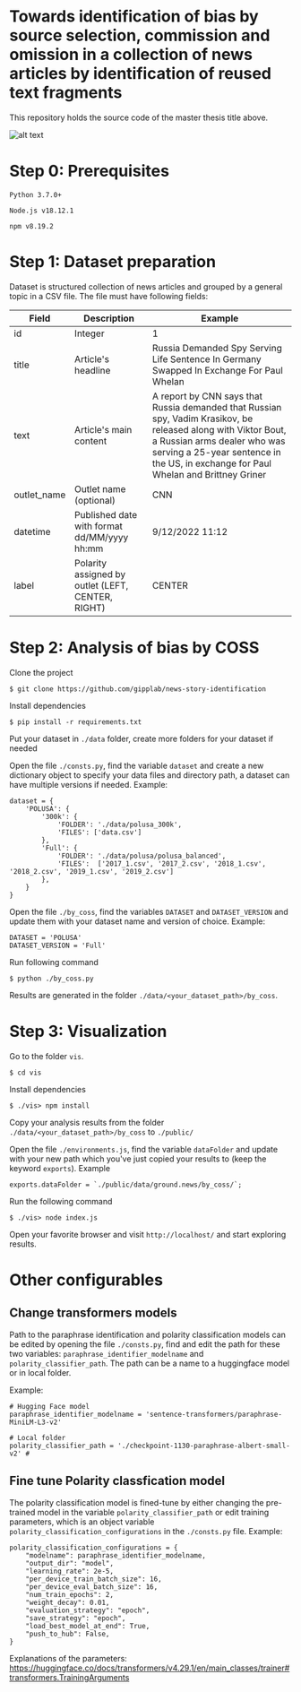 # Towards identification of bias by source selection, commission and omission in a collection of news articles by identification of reused text fragments

This repository holds the source code of the master thesis title above.

![alt text](https://github.com/gipplab/news-story-identification/github.jpg?raw=true)

# Step 0: Prerequisites

`Python 3.7.0+`

`Node.js v18.12.1`

`npm v8.19.2`

# Step 1: Dataset preparation

Dataset is structured collection of news articles and grouped by a general topic in a CSV file. The file must have following fields:

| Field       | Description                                       | Example                                                                                                                                                                                                                             |
| ----------- | ------------------------------------------------- | ----------------------------------------------------------------------------------------------------------------------------------------------------------------------------------------------------------------------------------- |
| id          | Integer                                           | 1                                                                                                                                                                                                                                   |
| title       | Article's headline                                | Russia Demanded Spy Serving Life Sentence In Germany Swapped In Exchange For Paul Whelan                                                                                                                                            |
| text        | Article's main content                            | A report by CNN says that Russia demanded that Russian spy, Vadim Krasikov, be released along with Viktor Bout, a Russian arms dealer who was serving a 25-year sentence in the US, in exchange for Paul Whelan and Brittney Griner |
| outlet_name | Outlet name (optional)                            | CNN                                                                                                                                                                                                                                 |
| datetime    | Published date with format dd/MM/yyyy hh:mm       | 9/12/2022 11:12                                                                                                                                                                                                                     |
| label       | Polarity assigned by outlet (LEFT, CENTER, RIGHT) | CENTER                                                                                                                                                                                                                              |

# Step 2: Analysis of bias by COSS

Clone the project

```
$ git clone https://github.com/gipplab/news-story-identification
```

Install dependencies

```
$ pip install -r requirements.txt
```

Put your dataset in `./data` folder, create more folders for your dataset if needed

Open the file `./consts.py`, find the variable `dataset` and create a new dictionary object to specify your data files and directory path, a dataset can have multiple versions if needed. Example:

```
dataset = {
    'POLUSA': {
        '300k': {
            'FOLDER': './data/polusa_300k',
            'FILES': ['data.csv']
        },
        'Full': {
            'FOLDER': './data/polusa/polusa_balanced',
            'FILES':  ['2017_1.csv', '2017_2.csv', '2018_1.csv', '2018_2.csv', '2019_1.csv', '2019_2.csv']
        },
    }
}
```

Open the file `./by_coss`, find the variables `DATASET` and `DATASET_VERSION` and update them with your dataset name and version of choice. Example:

```
DATASET = 'POLUSA'
DATASET_VERSION = 'Full'
```

Run following command

```
$ python ./by_coss.py
```

Results are generated in the folder `./data/<your_dataset_path>/by_coss`.

# Step 3: Visualization

Go to the folder `vis`.

```
$ cd vis
```

Install dependencies

```
$ ./vis> npm install
```

Copy your analysis results from the folder `./data/<your_dataset_path>/by_coss` to `./public/`

Open the file `./environments.js`, find the variable `dataFolder` and update with your new path which you've just copied your results to (keep the keyword `exports`). Example

```
exports.dataFolder = `./public/data/ground.news/by_coss/`;
```

Run the following command

```
$ ./vis> node index.js
```

Open your favorite browser and visit `http://localhost/` and start exploring results.

# Other configurables

## Change transformers models

Path to the paraphrase identification and polarity classification models can be edited by opening the file `./consts.py`, find and edit the path for these two variables: `paraphrase_identifier_modelname` and `polarity_classifier_path`. The path can be a name to a huggingface model or in local folder.

Example:

```
# Hugging Face model
paraphrase_identifier_modelname = 'sentence-transformers/paraphrase-MiniLM-L3-v2'

# Local folder
polarity_classifier_path = './checkpoint-1130-paraphrase-albert-small-v2' #
```

## Fine tune Polarity classfication model

The polarity classification model is fined-tune by either changing the pre-trained model in the variable `polarity_classifier_path` or edit training parameters, which is an object variable `polarity_classification_configurations` in the `./consts.py` file.
Example:

```
polarity_classification_configurations = {
    "modelname": paraphrase_identifier_modelname,
    "output_dir": "model",
    "learning_rate": 2e-5,
    "per_device_train_batch_size": 16,
    "per_device_eval_batch_size": 16,
    "num_train_epochs": 2,
    "weight_decay": 0.01,
    "evaluation_strategy": "epoch",
    "save_strategy": "epoch",
    "load_best_model_at_end": True,
    "push_to_hub": False,
}
```

Explanations of the parameters: https://huggingface.co/docs/transformers/v4.29.1/en/main_classes/trainer#transformers.TrainingArguments
